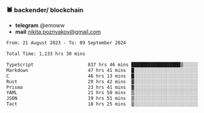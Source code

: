 ### 🕷 backender/ blockchain
- **telegram** @emoww
- **mail** nikita.poznyakov@gmail.com

<!--START_SECTION:waka-->

```txt
From: 21 August 2023 - To: 09 September 2024

Total Time: 1,133 hrs 30 mins

TypeScript                    837 hrs 46 mins ██████████████████▒░░░░░░   73.85 %
Markdown                      47 hrs 41 mins  █░░░░░░░░░░░░░░░░░░░░░░░░   04.20 %
C                             46 hrs 13 mins  █░░░░░░░░░░░░░░░░░░░░░░░░   04.07 %
Rust                          29 hrs 42 mins  ▓░░░░░░░░░░░░░░░░░░░░░░░░   02.62 %
Prisma                        23 hrs 41 mins  ▓░░░░░░░░░░░░░░░░░░░░░░░░   02.09 %
YAML                          21 hrs 50 mins  ▒░░░░░░░░░░░░░░░░░░░░░░░░   01.92 %
JSON                          19 hrs 51 mins  ▒░░░░░░░░░░░░░░░░░░░░░░░░   01.75 %
Tact                          18 hrs 25 mins  ▒░░░░░░░░░░░░░░░░░░░░░░░░   01.62 %
```

<!--END_SECTION:waka-->




